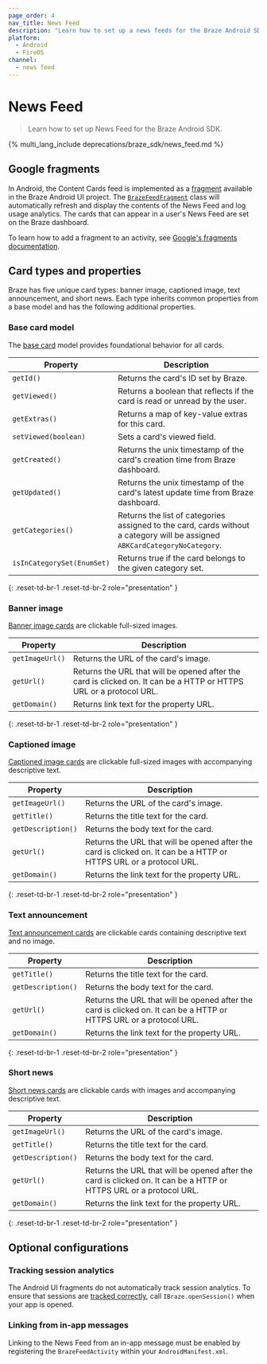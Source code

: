 ```yaml
---
page_order: 4
nav_title: News Feed
description: "Learn how to set up a news feeds for the Braze Android SDK."
platform: 
  - Android
  - FireOS
channel:
  - news feed
---
```


# News Feed

> Learn how to set up News Feed for the Braze Android SDK.

{% multi_lang_include deprecations/braze_sdk/news_feed.md %}

## Google fragments

In Android, the Content Cards feed is implemented as a [fragment](https://developer.android.com/guide/components/fragments.html) available in the Braze Android UI project. The [`BrazeFeedFragment`](https://braze-inc.github.io/braze-android-sdk/kdoc/braze-android-sdk/com.braze.ui/-braze-feed-fragment/index.html) class will automatically refresh and display the contents of the News Feed and log usage analytics. The cards that can appear in a user's News Feed are set on the Braze dashboard.

To learn how to add a fragment to an activity, see [Google's fragments documentation](https://developer.android.com/guide/fragments#Adding "Android Documentation: Fragments").

## Card types and properties

Braze has five unique card types: banner image, captioned image, text announcement, and short news. Each type inherits common properties from a base model and has the following additional properties.

### Base card model

The [base card](https://braze-inc.github.io/braze-android-sdk/kdoc/braze-android-sdk/com.braze.models.cards/-card/index.html) model provides foundational behavior for all cards.  

|Property|Description|
|---|---|
| `getId()` | Returns the card's ID set by Braze. |
| `getViewed()` | Returns a boolean that reflects if the card is read or unread by the user. |
| `getExtras()` | Returns a map of key-value extras for this card. |
| `setViewed(boolean)` | Sets a card's viewed field. |
| `getCreated()` | Returns the unix timestamp of the card's creation time from Braze dashboard. |
| `getUpdated()` | Returns the unix timestamp of the card's latest update time from Braze dashboard. |
| `getCategories()` | Returns the list of categories assigned to the card, cards without a category will be assigned `ABKCardCategoryNoCategory`. |
| `isInCategorySet(EnumSet)` | Returns true if the card belongs to the given category set. |
{: .reset-td-br-1 .reset-td-br-2 role="presentation" }

### Banner image

[Banner image cards](https://braze-inc.github.io/braze-android-sdk/kdoc/braze-android-sdk/com.braze.models.cards/-banner-image-card/index.html) are clickable full-sized images.

|Property|Description|
|---|---|
| `getImageUrl()` | Returns the URL of the card's image. |
| `getUrl()` | Returns the URL that will be opened after the card is clicked on. It can be a HTTP or HTTPS URL or a protocol URL. |
| `getDomain()` | Returns link text for the property URL. |
{: .reset-td-br-1 .reset-td-br-2 role="presentation" }

### Captioned image

[Captioned image cards](https://braze-inc.github.io/braze-android-sdk/kdoc/braze-android-sdk/com.braze.models.cards/-captioned-image-card/index.html) are clickable full-sized images with accompanying descriptive text.

|Property|Description|
|---|---|
| `getImageUrl()` | Returns the URL of the card's image. |
| `getTitle()` | Returns the title text for the card. |
| `getDescription()` | Returns the body text for the card. |
| `getUrl()` | Returns the URL that will be opened after the card is clicked on.  It can be a HTTP or HTTPS URL or a protocol URL. |
| `getDomain()` | Returns the link text for the property URL. |
{: .reset-td-br-1 .reset-td-br-2 role="presentation" }

### Text announcement

[Text announcement cards](https://braze-inc.github.io/braze-android-sdk/kdoc/braze-android-sdk/com.braze.models.cards/-text-announcement-card/index.html) are clickable cards containing descriptive text and no image.

|Property|Description|
|---|---|
| `getTitle()` | Returns the title text for the card. |
| `getDescription()` | Returns the body text for the card. |
| `getUrl()` | Returns the URL that will be opened after the card is clicked on. It can be a HTTP or HTTPS URL or a protocol URL. |
| `getDomain()` | Returns the link text for the property URL. |
{: .reset-td-br-1 .reset-td-br-2 role="presentation" }

### Short news

[Short news cards](https://braze-inc.github.io/braze-android-sdk/kdoc/braze-android-sdk/com.braze.models.cards/-short-news-card/index.html) are clickable cards with images and accompanying descriptive text.

|Property|Description|
|---|---|
| `getImageUrl()` | Returns the URL of the card's image. |
| `getTitle()` | Returns the title text for the card. |
| `getDescription()` | Returns the body text for the card. |
| `getUrl()` | Returns the URL that will be opened after the card is clicked on. It can be a HTTP or HTTPS URL or a protocol URL. |
| `getDomain()` | Returns the link text for the property URL. |
{: .reset-td-br-1 .reset-td-br-2 role="presentation" }

## Optional configurations

### Tracking session analytics

The Android UI fragments do not automatically track session analytics. To ensure that sessions are [tracked correctly]({{site.baseurl}}/developer_guide/platform_integration_guides/android/analytics/tracking_sessions/), call `IBraze.openSession()` when your app is opened.

### Linking from in-app messages

Linking to the News Feed from an in-app message must be enabled by registering the `BrazeFeedActivity` within your `AndroidManifest.xml`.
